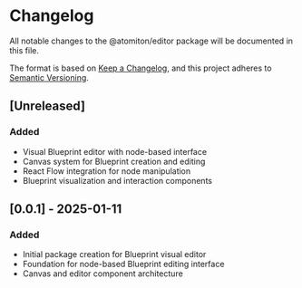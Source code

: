 # Changelog

All notable changes to the @atomiton/editor package will be documented in this file.

The format is based on [Keep a Changelog](https://keepachangelog.com/en/1.0.0/),
and this project adheres to [Semantic Versioning](https://semver.org/spec/v2.0.0.html).

## [Unreleased]

### Added

- Visual Blueprint editor with node-based interface
- Canvas system for Blueprint creation and editing
- React Flow integration for node manipulation
- Blueprint visualization and interaction components

## [0.0.1] - 2025-01-11

### Added

- Initial package creation for Blueprint visual editor
- Foundation for node-based Blueprint editing interface
- Canvas and editor component architecture

